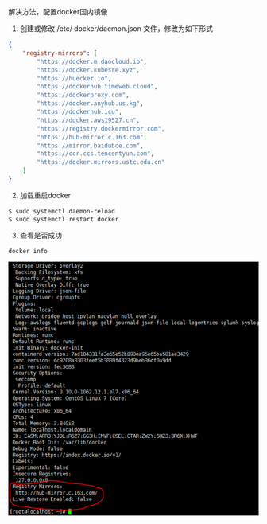 解决方法，配置docker国内镜像
1. 创建或修改 /etc/ docker/daemon.json 文件，修改为如下形式
```json
{
    "registry-mirrors": [
        "https://docker.m.daocloud.io",
        "https://docker.kubesre.xyz",
        "https://huecker.io",
        "https://dockerhub.timeweb.cloud",
        "https://dockerproxy.com",
        "https://docker.anyhub.us.kg",
        "https://dockerhub.icu",
        "https://docker.aws19527.cn",
        "https://registry.dockermirror.com",
        "https://hub-mirror.c.163.com",
        "https://mirror.baidubce.com",
        "https://ccr.ccs.tencentyun.com",
        "https://docker.mirrors.ustc.edu.cn"
    ]
}
```

2. 加载重启docker
```
$ sudo systemctl daemon-reload
$ sudo systemctl restart docker
```

3. 查看是否成功
```
docker info
```

![图片](../../asset/Pastedimage20240830182306.png)